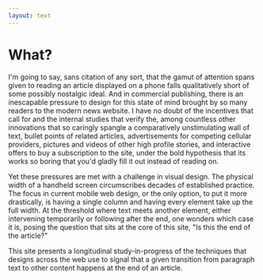 ```yaml
---
layout: text
---
```

# What?

I'm going to say, sans citation of any sort, that the gamut of attention spans given to reading an article displayed on a phone falls qualitatively short of some possibly nostalgic ideal.
And in commercial publishing, there is an inescapable pressure to design for this state of mind brought by so many readers to the modern news website.
I have no doubt of the incentives that call for and the internal studies that verify the, among countless other innovations that so caringly spangle a comparatively unstimulating wall of text, bullet points of related articles, advertisements for competing cellular providers, pictures and videos of other high profile stories, and interactive offers to buy a subscription to the site, under the bold hypothesis that its works so boring that you'd gladly fill it out instead of reading on.

Yet these pressures are met with a challenge in visual design.
The physical width of a handheld screen circumscribes decades of established practice.
The focus in current mobile web design, or the only option, to put it more drastically, is having a single column and having every element take up the full width.
At the threshold where text meets another element, either intervening temporarily or following after the end, one wonders which case it is, posing the question that sits at the core of this site, "Is this the end of the article?"

This site presents a longitudinal study-in-progress of the techniques that designs across the web use to signal that a given transition from paragraph text to other content happens at the end of an article.

